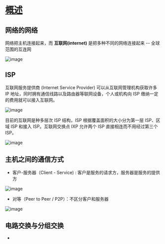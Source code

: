 # [概述](https://leetcode-cn.com/leetbook/read/tech-interview-cookbook/o9s9pc/)

## 网络的网络
网络把主机连接起来，而 **互联网(internet)** 是把多种不同的网络连接起来 -- 全球范围的互连网

![image](https://user-images.githubusercontent.com/56160038/164563040-6602fa93-7c93-442a-ad6f-ee4cdfdd9459.png)


## ISP
互联网服务提供商 (Internet Service Provider) 可以从互联网管理机构获取许多 IP 地址，同时拥有通信线路以及路由器等联网设备，个人或机构向 ISP 缴纳一定的费用就可以接入互联网。

![image](https://user-images.githubusercontent.com/56160038/164563230-f2a3ac66-8544-4795-95fd-d33c54b50735.png)

目前的互联网是种多层次 ISP 结构，ISP 根据覆盖面积的大小分为第一层 ISP、区域 ISP 和接入 ISP。互联网交换点 IXP 允许两个 ISP 直接相连而不用经过第三个 ISP。

![image](https://user-images.githubusercontent.com/56160038/164563269-9d4be56b-88bd-4eef-b975-67f784bbf73c.png)


## 主机之间的通信方式

* 客户-服务器（Client - Service) : 客户是服务的请求方，服务器是服务的提供方

![image](https://user-images.githubusercontent.com/56160038/164563511-32067e63-9141-465f-ac0d-7429721ab67d.png)

* 对等（Peer to Peer / P2P）：不区分客户和服务器

![image](https://user-images.githubusercontent.com/56160038/164563559-935f9b2c-2d5a-4931-ad3d-fb808a8dcaf8.png)

## 电路交换与分组交换

* 
